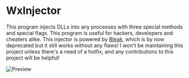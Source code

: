 # WxInjector

This program injects DLLs into any processes with three special methods and special flags. This program is useful for hackers, developers and cheaters alike. This injector is powered by [Bleak](https://github.com/Akaion/Bleak), which is by now deprecated but it still works without any flaws! I won't be maintaining this project unless there's a need of a hotfix, and any contributions to this project will be helpful!

![Preview](https://dentolos19.github.io/previews/wxinjector.png)
